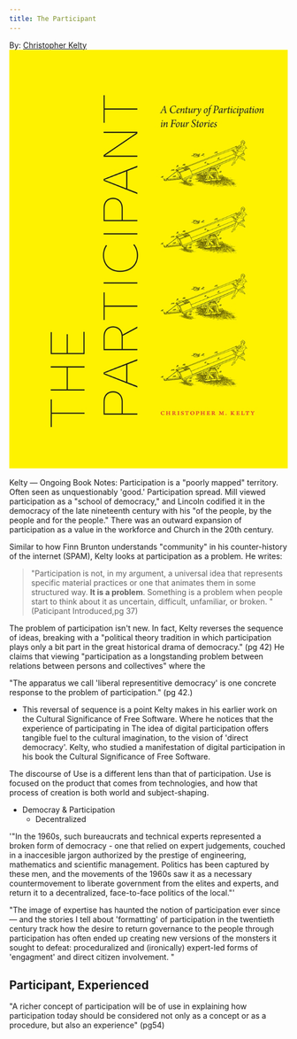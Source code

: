 ```yaml
---
title: The Participant
---
```

By: [Christopher Kelty](https://press.uchicago.edu/ucp/books/book/chicago/P/bo44520895.html)
![](Participant-Image.jpeg)

Kelty  — Ongoing Book Notes:
Participation is a "poorly mapped" territory. Often seen as unquestionably 'good.' Participation spread. Mill viewed participation as a "school of democracy," and Lincoln codified it in the democracy of the late nineteenth century with his "of the people, by the people and for the people." There was an outward expansion of participation as a value in the workforce and Church in the 20th century. 

Similar to how Finn Brunton understands "community" in his counter-history of the internet (SPAM), Kelty looks at participation as a problem. He writes:

> "Participation is not, in my argument, a universal idea that represents specific material practices or one that animates them in some structured way. **It is a problem**. Something is a problem when people start to think about it as uncertain, difficult, unfamiliar, or broken. " (Paticipant Introduced,pg 37) 


The problem of participation isn't new. In fact, Kelty reverses the sequence of ideas, breaking with a "political theory tradition in which participation plays only a bit part in the great historical drama of democracy." (pg 42) He claims that viewing "participation as a longstanding problem between relations between persons and collectives" where the 

"The apparatus we call 'liberal representitive democracy' is one concrete response to the problem of participation." (pg 42.)

* This reversal of sequence is a point Kelty makes in his earlier work on the Cultural Significance of Free Software. Where he notices that the experience of participating in 
The idea of digital participation offers tangible fuel to the cultural imagination, to the vision of 'direct democracy'. Kelty, who studied a manifestation of digital participation in his book the Cultural Significance of Free Software. 

The discourse of Use is a different lens than that of participation. Use is focused on the product that comes from technologies, and how that process of creation is both world and subject-shaping.

* Democray & Participation
	* Decentralized

'"In the 1960s, such bureaucrats and technical experts represented a broken form of democracy - one that relied on expert judgements, couched in a inaccesible jargon authorized by the prestige of engineering, mathematics and scientific management. Politics has been captured by these men, and the movements of the 1960s saw it as a necessary countermovement to liberate government from the elites and experts, and return it to a decentralized, face-to-face politics of the local."'

"The image of expertise has haunted the notion of participation ever since — and the stories I tell about 'formatting' of participation in the twentieth century track how the desire to return governance to the people through participation has often ended up creating new versions of the monsters it sought to defeat: proceduralized and (ironically) expert-led forms of 'engagment' and direct citizen involvement. "


## Participant, Experienced 

"A richer concept of participation will be of use in explaining how participation today should be considered not only as a concept or as a procedure, but also an experience" (pg54)